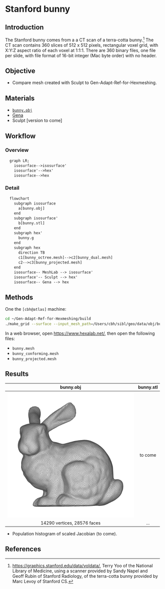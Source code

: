 # Stanford bunny

## Introduction

The Stanford bunny comes from a a CT scan of a terra-cotta bunny.[^stanford_volume_data]
The CT scan contains 360 slices of 512 x 512 pixels, rectangular voxel grid, with
X:Y:Z aspect ratio of each voxel at 1:1:1.  There are 360 binary files, one file per slide, 
with file format of 16-bit integer (Mac byte order) with no header.  

## Objective

* Compare mesh created with Sculpt to Gen-Adapt-Ref-for-Hexmeshing.

## Materials

* [`bunny.obj`](../../data/obj/README.md)
* [Gena](../../doc/cinolib/gena.md)
* Sculpt [version to come]


## Workflow

### Overview

```mermaid
  graph LR;
    isosurface-->isosurface'
    isosurface'-->hex'
    isosurface-->hex
```

### Detail

```mermaid
  flowchart
    subgraph isosurface
      a[bunny.obj]
    end
    subgraph isosurface'
      b[bunny.stl]
    end
    subgraph hex'
      bunny.g
    end
    subgraph hex
      direction TB
      c1[bunny_octree.mesh]-->c2[bunny_dual.mesh]
      c2-->c3[bunny_projected.mesh]
    end
    isosurface-- MeshLab --> isosurface'
    isosurface'-- Sculpt --> hex'
    isosurface-- Gena --> hex
```

## Methods

One the `[cbh@atlas]` machine:

```bash
cd ~/Gen-Adapt-Ref-for-Hexmeshing/build
./make_grid --surface --input_mesh_path=/Users/cbh/sibl/geo/data/obj/bunny.obj --output_grid_path=/Users/cbh/sibl/geo/data/mesh/bunny.mesh --use_octree --project_mesh=true
```

In a web browser, open https://www.hexalab.net/, then open the following files:

* `bunny.mesh`
* `bunny_conforming.mesh`
* `bunny_projected.mesh`

## Results

| bunny.obj | bunny.stl | 
|:--:|:--:|
| ![bunny](../../doc/fig/bunny.png) | to come |
| 14290 vertices, 28576 faces | ... | 

* Population histogram of scaled Jacobian (to come).

## References

[^stanford_volume_data]: https://graphics.stanford.edu/data/voldata/, Terry Yoo of the National Library of Medicine, using a scanner provided by Sandy Napel and Geoff Rubin of Stanford Radiology, of the terra-cotta bunny provided by Marc Levoy of Stanford CS.

